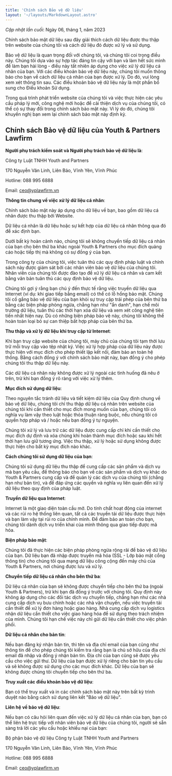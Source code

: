```yaml
---
title: 'Chính sách Bảo vệ dữ liệu'
layout: '~/layouts/MarkdownLayout.astro'
---
```


_Cập nhật lần cuối_: Ngày 06, tháng 1, năm 2023

Chính sách bảo mật dữ liệu sau đây giải thích cách dữ liệu được thu thập trên website của chúng tôi và cách dữ liệu đó được xử lý và sử dụng.

Bảo vệ dữ liệu là quan trọng đối với chúng tôi, và chúng tôi coi trọng điều này. Chúng tôi dựa vào sự hợp tác đáng tin cậy với bạn và làm hết sức mình để làm bạn hài lòng - điều này tất nhiên áp dụng cho việc xử lý dữ liệu cá nhân của bạn. Với các điều khoản bảo vệ dữ liệu này, chúng tôi muốn thông báo cho bạn về cách dữ liệu cá nhân của bạn được xử lý. Do đó, vui lòng xem xét thông tin sau. Các điều khoản bảo vệ dữ liệu này là một phần bổ sung cho Điều khoản Sử dụng.

Trong quá trình phát triển website của chúng tôi và việc thực hiện các yêu cầu pháp lý mới, công nghệ mới hoặc để cải thiện dịch vụ của chúng tôi, có thể có sự thay đổi trong chính sách bảo mật này. Vì lý do đó, chúng tôi khuyến nghị bạn xem lại chính sách bảo mật này định kỳ.

## Chính sách Bảo vệ dữ liệu của Youth & Partners Lawfirm

**Người phụ trách kiểm soát và Người phụ trách bảo vệ dữ liệu là**:

Công ty Luật TNHH Youth and Partners

170 Nguyễn Văn Linh, Liên Bảo, Vĩnh Yên, Vĩnh Phúc

Hotline: 088 995 6888

Email: ceo@yplawfirm.vn

**Thông tin chung về việc xử lý dữ liệu cá nhân**:

Chính sách bảo mật này áp dụng cho dữ liệu về bạn, bao gồm dữ liệu cá nhân được thu thập bởi Website. 

Dữ liệu cá nhân là dữ liệu hoặc sự kết hợp của dữ liệu cá nhân thông qua đó để xác định bạn.

Dưới bất kỳ hoàn cảnh nào, chúng tôi sẽ không chuyển tiếp dữ liệu cá nhân của bạn cho bên thứ ba khác ngoài Youth & Partners cho mục đích quảng cáo hoặc tiếp thị mà không có sự đồng ý của bạn.

Trong công ty của chúng tôi, việc tuân thủ các quy định pháp luật và chính sách này được giám sát bởi các nhân viên bảo vệ dữ liệu của chúng tôi. Nhân viên của chúng tôi được đào tạo để xử lý dữ liệu cá nhân và cam kết bằng văn bản tuân thủ các quy định bảo vệ dữ liệu.

Chúng tôi gợi ý rằng bạn chú ý đến thực tế rằng việc truyền dữ liệu qua Internet (ví dụ: khi giao tiếp bằng email) có thể có lỗ hổng bảo mật. Chúng tôi cố gắng bảo vệ dữ liệu của bạn khỏi sự truy cập trái phép của bên thứ ba bằng các biện pháp phòng ngừa, chẳng hạn như "ẩn danh", hạn chế môi trường dữ liệu, tuân thủ các thời hạn xóa dữ liệu và xem xét công nghệ tiên tiến nhất hiện nay. Dù có những biện pháp bảo vệ này, chúng tôi không thể hoàn toàn loại bỏ sự can thiệp bất hợp pháp của bên thứ ba.

**Thu thập và xử lý dữ liệu khi truy cập từ Internet**:

 Khi bạn truy cập website của chúng tôi, máy chủ của chúng tôi tạm thời lưu trữ mỗi truy cập vào tệp nhật ký. Việc xử lý hợp pháp của dữ liệu này được thực hiện với mục đích cho phép thiết lập kết nối, đảm bảo an toàn hệ thống. Bằng cách đồng ý với chính sách bảo mật này, bạn đồng ý cho phép chúng tôi thu thập dữ liệu này.

Các dữ liệu cá nhân này không được xử lý ngoài các tình huống đã nêu ở trên, trừ khi bạn đồng ý rõ ràng với việc xử lý thêm.

**Mục đích sử dụng dữ liệu**:

 Theo nguyên tắc tránh dữ liệu và tiết kiệm dữ liệu của Quy định chung về bảo vệ dữ liệu, chúng tôi chỉ thu thập dữ liệu cá nhân trên website của chúng tôi khi cần thiết cho mục đích mong muốn của bạn, chúng tôi có nghĩa vụ làm vậy theo luật hoặc thỏa thuận ràng buộc, nếu chúng tôi có quyền hợp pháp và / hoặc nếu bạn đồng ý tự nguyện.

Chúng tôi xử lý và lưu trữ các dữ liệu được cung cấp chỉ khi cần thiết cho mục đích dự định và xóa chúng khi hoàn thành mục đích hoặc sau khi hết thời hạn lưu giữ tương ứng. Việc thu thập, xử lý hoặc sử dụng không được thực hiện cho bất kỳ mục đích nào khác.

**Cách chúng tôi sử dụng dữ liệu của bạn**:

 Chúng tôi sử dụng dữ liệu thu thập để cung cấp các sản phẩm và dịch vụ mà bạn yêu cầu, để thông báo cho bạn về các sản phẩm và dịch vụ khác do Youth & Partners cung cấp và để quản lý các dịch vụ của chúng tôi (chẳng hạn như bản tin), và để đáp ứng các quyền và nghĩa vụ liên quan đến xử lý dữ liệu theo quy định của pháp luật.

**Truyền dữ liệu qua Internet**:

 Internet là một giao diện toàn cầu mở. Do tính chất hoạt động của internet và các rủi ro hệ thống liên quan, tất cả các truyền tải dữ liệu được thực hiện và bạn làm vậy tại rủi ro của chính mình. Để đảm bảo an toàn cho bạn, chúng tôi dành dịch vụ triển khai của mình thông qua giao tiếp được mã hóa.

**Biện pháp bảo mật**:

 Chúng tôi đã thực hiện các biện pháp phòng ngừa rộng rãi để bảo vệ dữ liệu của bạn. Dữ liệu bạn đã nhập được truyền mã hóa (SSL - Lớp bảo mật cổng thông tin) cho chúng tôi qua mạng dữ liệu công cộng đến máy chủ của Youth & Partners, nơi chúng được lưu và xử lý.

**Chuyển tiếp dữ liệu cá nhân cho bên thứ ba**:

 Dữ liệu cá nhân của bạn sẽ không được chuyển tiếp cho bên thứ ba (ngoài Youth & Partners), trừ khi bạn đã đồng ý trước với chúng tôi. Quy định này không áp dụng cho các đối tác dịch vụ chuyển tiếp, chẳng hạn như các nhà cung cấp dịch vụ bưu chính hoặc các nhà vận chuyển, nếu việc truyền tải cần thiết để xử lý đơn hàng hoặc giao hàng. Nhà cung cấp dịch vụ logistics nhận dữ liệu cần thiết cho việc giao hàng hóa để sử dụng theo trách nhiệm của mình. Chúng tôi hạn chế việc này chỉ gửi dữ liệu cần thiết cho việc phân phối.

**Dữ liệu cá nhân cho bản tin**:

 Nếu bạn đăng ký nhận bản tin, thì tên và địa chỉ email của bạn cũng như thông tin để cho phép chúng tôi kiểm tra rằng bạn là chủ sở hữu của địa chỉ email đã nhập và đồng ý nhận bản tin. Địa chỉ của bạn cũng sẽ được yêu cầu cho việc gửi thư. Dữ liệu của bạn được xử lý riêng cho bản tin yêu cầu và sẽ không được sử dụng cho các mục đích khác. Dữ liệu của bạn sẽ không được chúng tôi chuyển tiếp cho bên thứ ba.

**Truy xuất các điều khoản bảo vệ dữ liệu**:

 Bạn có thể truy xuất và in các chính sách bảo mật này trên bất kỳ trình duyệt nào bằng cách sử dụng liên kết "Bảo vệ dữ liệu".

**Liên hệ về bảo vệ dữ liệu**:

 Nếu bạn có câu hỏi liên quan đến việc xử lý dữ liệu cá nhân của bạn, bạn có thể liên hệ trực tiếp với nhân viên bảo vệ dữ liệu của chúng tôi, người sẽ sẵn sàng trả lời các yêu cầu hoặc khiếu nại của bạn:

Bộ phận bảo vệ dữ liệu Công ty Luật TNHH Youth and Partners

170 Nguyễn Văn Linh, Liên Bảo, Vĩnh Yên, Vĩnh Phúc

Hotline: 088 995 6888

Email: ceo@yplawfirm.vn
